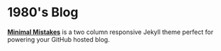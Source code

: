 # 1980's Blog

**[Minimal Mistakes](http://mmistakes.github.io/minimal-mistakes)** is a two column responsive Jekyll theme perfect for powering your GitHub hosted blog. 
